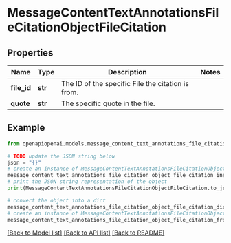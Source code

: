 # MessageContentTextAnnotationsFileCitationObjectFileCitation


## Properties

Name | Type | Description | Notes
------------ | ------------- | ------------- | -------------
**file_id** | **str** | The ID of the specific File the citation is from. | 
**quote** | **str** | The specific quote in the file. | 

## Example

```python
from openapiopenai.models.message_content_text_annotations_file_citation_object_file_citation import MessageContentTextAnnotationsFileCitationObjectFileCitation

# TODO update the JSON string below
json = "{}"
# create an instance of MessageContentTextAnnotationsFileCitationObjectFileCitation from a JSON string
message_content_text_annotations_file_citation_object_file_citation_instance = MessageContentTextAnnotationsFileCitationObjectFileCitation.from_json(json)
# print the JSON string representation of the object
print(MessageContentTextAnnotationsFileCitationObjectFileCitation.to_json())

# convert the object into a dict
message_content_text_annotations_file_citation_object_file_citation_dict = message_content_text_annotations_file_citation_object_file_citation_instance.to_dict()
# create an instance of MessageContentTextAnnotationsFileCitationObjectFileCitation from a dict
message_content_text_annotations_file_citation_object_file_citation_from_dict = MessageContentTextAnnotationsFileCitationObjectFileCitation.from_dict(message_content_text_annotations_file_citation_object_file_citation_dict)
```
[[Back to Model list]](../README.md#documentation-for-models) [[Back to API list]](../README.md#documentation-for-api-endpoints) [[Back to README]](../README.md)


